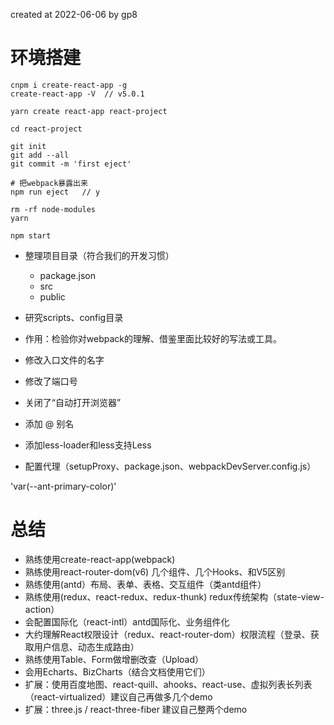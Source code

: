 created at 2022-06-06 by gp8

# 环境搭建

```
cnpm i create-react-app -g
create-react-app -V  // v5.0.1

yarn create react-app react-project

cd react-project

git init
git add --all
git commit -m 'first eject'

# 把webpack暴露出来
npm run eject   // y

rm -rf node-modules
yarn

npm start
```

- 整理项目目录（符合我们的开发习惯）
  - package.json
  - src
  - public

- 研究scripts、config目录
- 作用：检验你对webpack的理解、借鉴里面比较好的写法或工具。
- 修改入口文件的名字
- 修改了端口号
- 关闭了“自动打开浏览器”
- 添加 @ 别名
- 添加less-loader和less支持Less
- 配置代理（setupProxy、package.json、webpackDevServer.config.js）

'var(--ant-primary-color)'

# 总结

- 熟练使用create-react-app(webpack)
- 熟练使用react-router-dom(v6) 几个组件、几个Hooks、和V5区别
- 熟练使用(antd）布局、表单、表格、交互组件（类antd组件）
- 熟练使用(redux、react-redux、redux-thunk) redux传统架构（state-view-action）
- 会配置国际化（react-intl）antd国际化、业务组件化
- 大约理解React权限设计（redux、react-router-dom）权限流程（登录、获取用户信息、动态生成路由）
- 熟练使用Table、Form做增删改查（Upload）
- 会用Echarts、BizCharts（结合文档使用它们）
- 扩展：使用百度地图、react-quill、ahooks、react-use、虚拟列表长列表（react-virtualized）建议自己再做多几个demo
- 扩展：three.js / react-three-fiber 建议自己整两个demo
